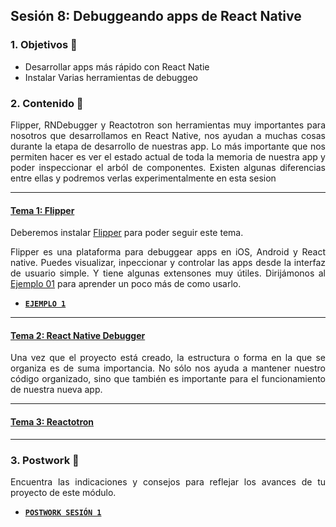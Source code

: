## Sesión 8: Debuggeando apps de React Native

<div style="text-align: justify;">

### 1. Objetivos 🎯

- Desarrollar apps más rápido con React Natie
- Instalar Varias herramientas de debuggeo

### 2. Contenido 📘

Flipper, RNDebugger y Reactotron son herramientas muy importantes para nosotros que desarrollamos en React Native, nos ayudan a muchas cosas durante la etapa de desarrollo de nuestras app. Lo más importante que nos permiten hacer es ver el estado actual de toda la memoria de nuestra app y poder inspeccionar el arból de componentes. Existen algunas diferencias entre ellas y podremos verlas experimentalmente en esta sesion

---

#### <ins>Tema 1: Flipper</ins>

Deberemos instalar [Flipper](https://fbflipper.com/) para poder seguir este tema.

Flipper es una plataforma para debuggear apps en iOS, Android y React native. Puedes visualizar, inpeccionar y controlar las apps desde la interfaz de usuario simple. Y tiene algunas extensones muy útiles. Dirijámonos al [Ejemplo 01](./Ejempl-01) para aprender un poco más de como usarlo.

- [**`EJEMPLO 1`**](./Ejemplo-01)

---

#### <ins>Tema 2: React Native Debugger</ins>

Una vez que el proyecto está creado, la estructura o forma en la que se organiza es de suma importancia. No sólo nos ayuda a mantener nuestro código organizado, sino que también es importante para el funcionamiento de nuestra nueva app.

---

#### <ins>Tema 3: Reactotron</ins>


---

### 3. Postwork :memo:

Encuentra las indicaciones y consejos para reflejar los avances de tu proyecto de este módulo.

- [**`POSTWORK SESIÓN 1`**](./Postwork/)


